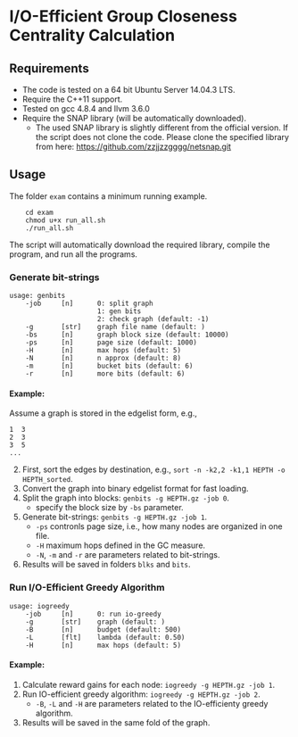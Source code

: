 # I/O-Efficient Group Closeness Centrality Calculation

## Requirements

* The code is tested on a 64 bit Ubuntu Server 14.04.3 LTS.
* Require the C++11 support.
* Tested on gcc 4.8.4 and llvm 3.6.0
* Require the SNAP library (will be automatically downloaded).
  * The used SNAP library is slightly different from the official version.
    If the script does not clone the code. Please clone the specified library from here:
    https://github.com/zzjjzzgggg/netsnap.git

## Usage

The folder `exam` contains a minimum running example.

```shell
    cd exam
    chmod u+x run_all.sh
    ./run_all.sh
```

The script will automatically download the required library, compile the program, and run all the programs.


### Generate bit-strings

```
usage: genbits
    -job     [n]      0: split graph
		              1: gen bits
		              2: check graph (default: -1)
    -g       [str]    graph file name (default: )
    -bs      [n]      graph block size (default: 10000)
    -ps      [n]      page size (default: 1000)
    -H       [n]      max hops (default: 5)
    -N       [n]      n approx (default: 8)
    -m       [n]      bucket bits (default: 6)
    -r       [n]      more bits (default: 6)
```

#### Example:
Assume a graph is stored in the edgelist form, e.g.,
```
1  3
2  3
3  5
...
```
2. First, sort the edges by destination, e.g., `sort -n -k2,2 -k1,1 HEPTH -o HEPTH_sorted`.
3. Convert the graph into binary edgelist format for fast loading.
4. Split the graph into blocks: `genbits -g HEPTH.gz -job 0`.
   * specify the block size by `-bs` parameter.
5. Generate bit-strings: `genbits -g HEPTH.gz -job 1`.
   * `-ps` contronls page size, i.e., how many nodes are organized in one file.
   * `-H` maximum hops defined in the GC measure.
   * `-N`, `-m` and `-r` are parameters related to bit-strings.
6. Results will be saved in folders `blks` and `bits`.

### Run I/O-Efficient Greedy Algorithm

```
usage: iogreedy
    -job     [n]      0: run io-greedy
    -g       [str]    graph (default: )
    -B       [n]      budget (default: 500)
    -L       [flt]    lambda (default: 0.50)
    -H       [n]      max hops (default: 5)
```

#### Example:
1. Calculate reward gains for each node: `iogreedy -g HEPTH.gz -job 1`.
2. Run IO-efficient greedy algorithm: `iogreedy -g HEPTH.gz -job 2`.
   * `-B`, `-L` and `-H` are parameters related to the IO-efficienty greedy algorithm.
3. Results will be saved in the same fold of the graph.
